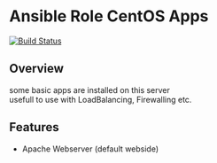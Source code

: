 # **Ansible Role CentOS Apps**
[![Build Status](https://travis-ci.com/maxrainer/ansible-role-centos_app_server.svg?branch=master)](https://travis-ci.com/maxrainer/ansible-role-centos_app_server)

## **Overview**
some basic apps are installed on this server  
usefull to use with LoadBalancing, Firewalling etc.

## **Features**
* Apache Webserver (default webside)
